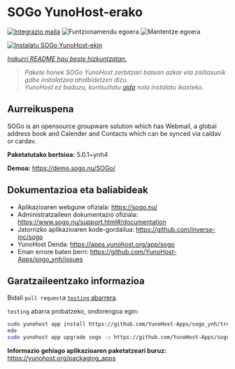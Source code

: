<!--
Ohart ongi: README hau automatikoki sortu da <https://github.com/YunoHost/apps/tree/master/tools/readme_generator>ri esker
EZ editatu eskuz.
-->

# SOGo YunoHost-erako

[![Integrazio maila](https://dash.yunohost.org/integration/sogo.svg)](https://dash.yunohost.org/appci/app/sogo) ![Funtzionamendu egoera](https://ci-apps.yunohost.org/ci/badges/sogo.status.svg) ![Mantentze egoera](https://ci-apps.yunohost.org/ci/badges/sogo.maintain.svg)

[![Instalatu SOGo YunoHost-ekin](https://install-app.yunohost.org/install-with-yunohost.svg)](https://install-app.yunohost.org/?app=sogo)

*[Irakurri README hau beste hizkuntzatan.](./ALL_README.md)*

> *Pakete honek SOGo YunoHost zerbitzari batean azkar eta zailtasunik gabe instalatzea ahalbidetzen dizu.*  
> *YunoHost ez baduzu, kontsultatu [gida](https://yunohost.org/install) nola instalatu ikasteko.*

## Aurreikuspena

SOGo is an opensource groupware solution which has Webmail, a global address book and Calender and Contacts which can be synced via caldav or cardav.


**Paketatutako bertsioa:** 5.0.1~ynh4

**Demoa:** <https://demo.sogo.nu/SOGo/>
## Dokumentazioa eta baliabideak

- Aplikazioaren webgune ofiziala: <https://sogo.nu/>
- Administratzaileen dokumentazio ofiziala: <https://www.sogo.nu/support.html#/documentation>
- Jatorrizko aplikazioaren kode-gordailua: <https://github.com/inverse-inc/sogo>
- YunoHost Denda: <https://apps.yunohost.org/app/sogo>
- Eman errore baten berri: <https://github.com/YunoHost-Apps/sogo_ynh/issues>

## Garatzaileentzako informazioa

Bidali `pull request`a [`testing` abarrera](https://github.com/YunoHost-Apps/sogo_ynh/tree/testing).

`testing` abarra probatzeko, ondorengoa egin:

```bash
sudo yunohost app install https://github.com/YunoHost-Apps/sogo_ynh/tree/testing --debug
edo
sudo yunohost app upgrade sogo -u https://github.com/YunoHost-Apps/sogo_ynh/tree/testing --debug
```

**Informazio gehiago aplikazioaren paketatzeari buruz:** <https://yunohost.org/packaging_apps>
